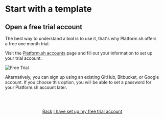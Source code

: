 # Start with a template

## Open a free trial account

The best way to understand a tool is to use it, that's why Platform.sh offers a free one month trial.

Visit the [Platform.sh accounts](https://accounts.platform.sh/platform/trial/general/setup) page and fill out your information to set up your trial account.

![Free Trial](/images/getting-started/template/free-trial.png)

Alternatively, you can sign up using an existing GitHub, Bitbucket, or Google account. If you choose this option, you will be able to set a password for your Platform.sh account later.

<html>
<head>
<link rel="stylesheet" href="/styles/styles.css">
</head>
<body>

<br/><br/>

<center>

<a href="/gettingstarted/template.html" class="buttongen small">Back</a>
<a href="/gettingstarted/template/create-project.html" class="buttongen small">I have set up my free trial account</a>

</center>

<br/><br/>

</body>
</html>

